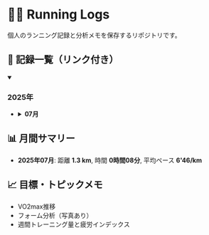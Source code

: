# 🏃‍♂️ Running Logs

個人のランニング記録と分析メモを保存するリポジトリです。

## 📅 記録一覧（リンク付き）
<details open>
  <summary><h3>2025年</h3></summary>
  <ul>
    <li>
      <details>
        <summary><strong>07月</strong></summary>
        <ul>
          <li><a href="logs/2025-07-30-02.md">2025年07月30日-02</a></li>
        </ul>
      </details>
    </li>
  </ul>
</details>

## 📊 月間サマリー
- **2025年07月**: 距離 **1.3 km**, 時間 **0時間08分**, 平均ペース **6'46/km**

## 📈 目標・トピックメモ

- VO2max推移
- フォーム分析（写真あり）
- 週間トレーニング量と疲労インデックス
